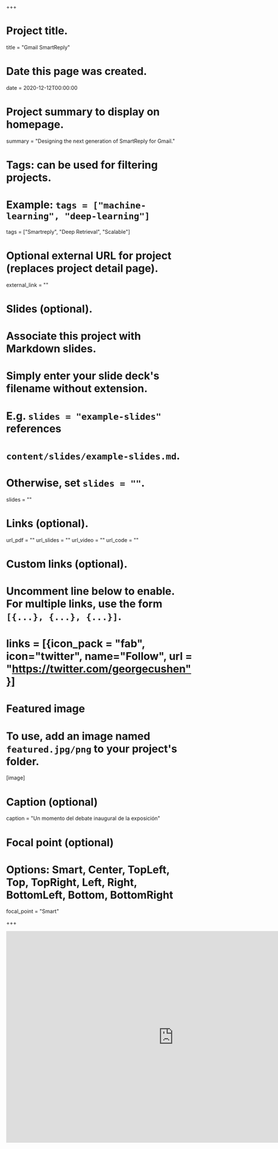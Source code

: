 +++
# Project title.
title = "Gmail SmartReply"

# Date this page was created.
date = 2020-12-12T00:00:00

# Project summary to display on homepage.
summary = "Designing the next generation of SmartReply for Gmail."

# Tags: can be used for filtering projects.
# Example: `tags = ["machine-learning", "deep-learning"]`
tags = ["Smartreply", "Deep Retrieval", "Scalable"]

# Optional external URL for project (replaces project detail page).
external_link = ""

# Slides (optional).
#   Associate this project with Markdown slides.
#   Simply enter your slide deck's filename without extension.
#   E.g. `slides = "example-slides"` references
#   `content/slides/example-slides.md`.
#   Otherwise, set `slides = ""`.
slides = ""

# Links (optional).
url_pdf = ""
url_slides = ""
url_video = ""
url_code = ""

# Custom links (optional).
#   Uncomment line below to enable. For multiple links, use the form `[{...}, {...}, {...}]`.
# links = [{icon_pack = "fab", icon="twitter", name="Follow", url = "https://twitter.com/georgecushen"}]

# Featured image
# To use, add an image named `featured.jpg/png` to your project's folder.
[image]
  # Caption (optional)
  caption = "Un momento del debate inaugural de la exposición"

  # Focal point (optional)
  # Options: Smart, Center, TopLeft, Top, TopRight, Left, Right, BottomLeft, Bottom, BottomRight
  focal_point = "Smart"

+++
<iframe src="https://ai.googleblog.com/2017/05/efficient-smart-reply-now-for-gmail.html" frameborder="0" width="900" height="569" allowfullscreen="true" mozallowfullscreen="true" webkitallowfullscreen="true"></iframe>
